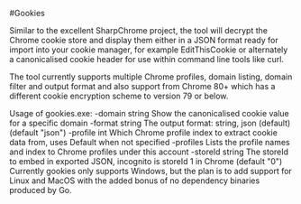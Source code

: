 #Gookies

Similar to the excellent SharpChrome project, the tool will decrypt the Chrome cookie store and display them either in a JSON format ready for import into your cookie manager, for example EditThisCookie or alternately a canonicalised cookie header for use within command line tools like curl.

The tool currently supports multiple Chrome profiles, domain listing, domain filter and output format and also support from Chrome 80+ which has a different cookie encryption scheme to version 79 or below.

Usage of gookies.exe:
   -domain string
         Show the canonicalised cookie value for a specific domain
   -format string
         The output format: string, json (default) (default "json")
   -profile int
         Which Chrome profile index to extract cookie data from, uses Default when not specified
   -profiles
         Lists the profile names and index to Chrome profiles under this account
   -storeId string
         The storeId to embed in exported JSON, incognito is storeId 1 in Chrome (default "0")
Currently gookies only supports Windows, but the plan is to add support for Linux and MacOS with the added bonus of no dependency binaries produced by Go.

